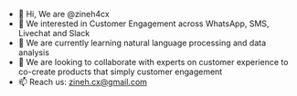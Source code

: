- 👋 Hi, We are @zineh4cx
- 👀 We interested in Customer Engagement across WhatsApp, SMS, Livechat and Slack
- 🌱 We are currently learning natural language processing and data analysis
- 💞️ We are  looking to collaborate with experts on customer experience to co-create products that simply customer engagement
- 📫 Reach us: zineh.cx@gmail.com

<!---
zineh4cx/zineh4cx is a ✨ customer engagement platform that allows you to engage your customers from a single platfrom ✨ 
You can click the Preview link to take a look at your changes.
--->
